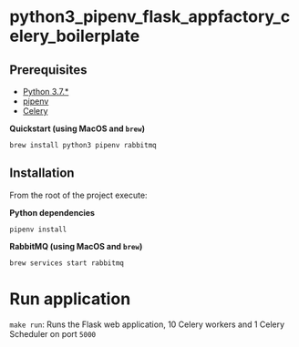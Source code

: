 # python3_pipenv_flask_appfactory_celery_boilerplate

## Prerequisites
* [Python 3.7.*](https://www.python.org/downloads/)
* [pipenv](https://docs.pipenv.org/)
* [Celery](http://www.celeryproject.org/)


**Quickstart (using MacOS and `brew`)**

`brew install python3 pipenv rabbitmq`

## Installation
From the root of the project execute:

**Python dependencies**

`pipenv install`


**RabbitMQ (using MacOS and `brew`)**
```
brew services start rabbitmq
```

# Run application

`make run`: Runs the Flask web application, 10 Celery workers and 1 Celery Scheduler on port `5000`